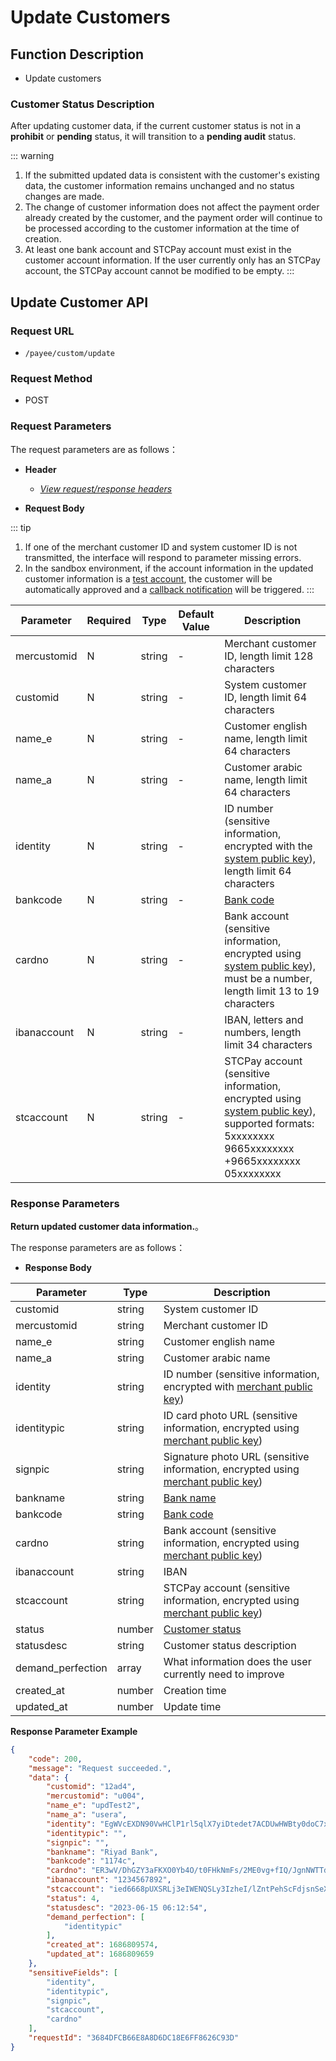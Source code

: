 # Update Customers

## Function Description

- Update customers

### Customer Status Description

After updating customer data, if the current customer status is not in a **prohibit** or **pending** status, it will transition to a **pending audit** status.

::: warning 
1. If the submitted updated data is consistent with the customer's existing data, the customer information remains unchanged and no status changes are made.
2. The change of customer information does not affect the payment order already created by the customer, and the payment order will continue to be processed according to the customer information at the time of creation.
3. At least one bank account and STCPay account must exist in the customer account information. If the user currently only has an STCPay account, the STCPay account cannot be modified to be empty.
:::

## Update Customer API

### Request URL

- `/payee/custom/update`

### Request Method

- POST

### Request Parameters

The request parameters are as follows：

- **Header**

  - [_View request/response headers_](/en/payoutApi/apiRule/header)

- **Request Body**

::: tip 
1. If one of the merchant customer ID and system customer ID is not transmitted, the interface will respond to parameter missing errors.
2. In the sandbox environment, if the account information in the updated customer information is a [test account](/en/payoutApi/appendix/testAccount), the customer will be automatically approved and a [callback notification](/en/payoutApi/notification/notification) will be triggered.
:::

| **Parameter** | **Required** | **Type** | **Default Value** | **Description**                                                                                                                                                                                                            |
| ------------- | ------------ | -------- | ----------------- | -------------------------------------------------------------------------------------------------------------------------------------------------------------------------------------------------------------------------- |
| mercustomid   | N            | string   | -                 | Merchant customer ID, length limit 128 characters                                                                                                                                                                          |
| customid      | N            | string   | -                 | System customer ID, length limit 64 characters                                                                                                                                                                             |
| name_e        | N            | string   | -                 | Customer english name, length limit 64 characters                                                                                                                                                                          |
| name_a        | N            | string   | -                 | Customer arabic name, length limit 64 characters                                                                                                                                                                           |
| identity      | N            | string   | -                 | ID number (sensitive information, encrypted with the [system public key](/en/payoutApi/apiRule/certificateKey#system-public-key)), length limit 64 characters                                                              |
| bankcode      | N            | string   | -                 | [Bank code](/en/payoutApi/banks/bankList)                                                                                                                                                                                  |
| cardno        | N            | string   | -                 | Bank account (sensitive information, encrypted using [system public key](/en/payoutApi/apiRule/certificateKey#system-public-key)), must be a number, length limit 13 to 19 characters                                      |
| ibanaccount   | N            | string   | -                 | IBAN, letters and numbers, length limit 34 characters                                                                                                                                                                      |
| stcaccount    | N            | string   | -                 | STCPay account (sensitive information, encrypted using [system public key](/en/payoutApi/apiRule/certificateKey#system-public-key)), supported formats:<br> 5xxxxxxxx <br> 9665xxxxxxxx <br> +9665xxxxxxxx <br> 05xxxxxxxx |

### Response Parameters

**Return updated customer data information.**。

The response parameters are as follows：

- **Response Body**

| **Parameter**     | **Type** | **Description**                                                                                                                                      |
| ----------------- | -------- | ---------------------------------------------------------------------------------------------------------------------------------------------------- |
| customid          | string   | System customer ID                                                                                                                                   |
| mercustomid       | string   | Merchant customer ID                                                                                                                                 |
| name_e            | string   | Customer english name                                                                                                                                |
| name_a            | string   | Customer arabic name                                                                                                                                 |
| identity          | string   | ID number (sensitive information, encrypted with [merchant public key](/en/payoutApi/apiRule/certificateKey#merchant-public-private-key))            |
| identitypic       | string   | ID card photo URL (sensitive information, encrypted using [merchant public key](/en/payoutApi/apiRule/certificateKey#merchant-public-private-key))   |
| signpic           | string   | Signature photo URL (sensitive information, encrypted using [merchant public key](/en/payoutApi/apiRule/certificateKey#merchant-public-private-key)) |
| bankname          | string   | [Bank name](/en/payoutApi/banks/bankList)                                                                                                            |
| bankcode          | string   | [Bank code](/en/payoutApi/banks/bankList)                                                                                                            |
| cardno            | string   | Bank account (sensitive information, encrypted using [merchant public key](/en/payoutApi/apiRule/certificateKey#merchant-public-private-key))        |
| ibanaccount       | string   | IBAN                                                                                                                                                 |
| stcaccount        | string   | STCPay account (sensitive information, encrypted using [merchant public key](/en/payoutApi/apiRule/certificateKey#merchant-public-private-key))      |
| status            | number   | [Customer status](/en/payoutApi/appendix/customStatus)                                                                                               |
| statusdesc        | string   | Customer status description                                                                                                                          |
| demand_perfection | array    | What information does the user currently need to improve                                                                                             |
| created_at        | number   | Creation time                                                                                                                                        |
| updated_at        | number   | Update time                                                                                                                                          |

**Response Parameter Example**

```json
{
    "code": 200,
    "message": "Request succeeded.",
    "data": {
        "customid": "12ad4",
        "mercustomid": "u004",
        "name_e": "updTest2",
        "name_a": "usera",
        "identity": "EgWVcEXDN90VwHClP1rl5qlX7yiDtedet7ACDUwHWBty0doC7xUV5eSYizInT0PNdAlcOg6JNVTujxKDgIv3bKvCaePHDmoD2pSZBed7WhrwTlwSdBM2FAPrf/PVAX74DiHyz1KZk7w81Xk4HP7VtMatAZX2ZVAjwbxo5Oj76xkCkm2N8RSoCX0tTXdsNP3zAb0ORZw2aucZUg4PLDKkvnsEI5SyPuhdhntN24/4nR5SmDoYwMyZ3Zlz4zArTL4M3NengD12C5Ewz4jcmwoAx/GmQsssjY6oDbgCeG1CsJlLgG9T4avL/TcA7d5vgAA9yU38WFJBCR8/kFUU3za5yg==",
        "identitypic": "",
        "signpic": "",
        "bankname": "Riyad Bank",
        "bankcode": "1174c",
        "cardno": "ER3wV/DhGZY3aFKXO0Yb4O/t0FHkNmFs/2ME0vg+fIQ/JgnNWTTdBwE3pL5FktKP31MhpRQP+ioH/oUcxHR/JNC1IjNEU/leRlSput+SafK9paKFAA8dVgunRbWQb7TsRWh4wVBujtnkfkOwDBhkhRaALWvBRau3i4WU7ZlTy3hpxX41lAPpi07Y8XkatVU1B3q51wFFu1mGD3L3UZI0jD6SceQD+HIH8cUutpt7JFSVS1rABgi3Hkh2yplfj1d7i61GNoSzr1SHyjIC5HydSZSVeEB1JXly+W04ccIeWENVDba2Sk4YYVPKmgell7a4NQhsMZr0+QL4ZG196/U1gg==",
        "ibanaccount": "1234567892",
        "stcaccount": "ied6668pUXSRLj3eIWENQSLy3IzheI/lZntPehScFdjsnSeXJtiHVROuT3+e+rAXKFclxCyuD2+n44IHLh/pjgHZEr4Vr9T2qZR1HRnj3uvESaT/yPbRLx1hynUknd2YnGfsM01ZUfUztlmhSArAQ48SPB7py4aIMZin8kOi4ak/z1bY0Yqh1iVK+9Qa07CFfBY80vBgqg0gu4ysil4HLsuC0XahYMNdqAJqY8EJ3bbssae+B52I6QjQ5a+5xll8O5JczIBsJJimGh34OZ1/t7Wtd1WyRRKeXcdIfSccOBaWtdH1cSLDj1xqLg0T7HU/whyZRVOB1fxedd/ceg3quA==",
        "status": 4,
        "statusdesc": "2023-06-15 06:12:54",
        "demand_perfection": [
            "identitypic"
        ],
        "created_at": 1686809574,
        "updated_at": 1686809659
    },
    "sensitiveFields": [
        "identity",
        "identitypic",
        "signpic",
        "stcaccount",
        "cardno"
    ],
    "requestId": "3684DFCB66E8A8D6DC18E6FF8626C93D"
}
```